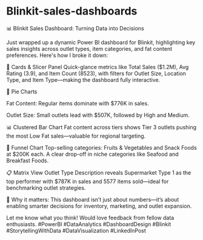 # Blinkit-sales-dashboards
📊 Blinkit Sales Dashboard: Turning Data into Decisions

Just wrapped up a dynamic Power BI dashboard for Blinkit, highlighting key sales insights across outlet types, item categories, and fat content preferences. Here's how I broke it down:

🔹 Cards & Slicer Panel Quick-glance metrics like Total Sales ($1.2M), Avg Rating (3.9), and Item Count (8523), with filters for Outlet Size, Location Type, and Item Type—making the dashboard fully interactive.

🥧 Pie Charts

Fat Content: Regular items dominate with $776K in sales.

Outlet Size: Small outlets lead with $507K, followed by High and Medium.

📊 Clustered Bar Chart Fat content across tiers shows Tier 3 outlets pushing the most Low Fat sales—valuable for regional targeting.

🔻 Funnel Chart Top-selling categories: Fruits & Vegetables and Snack Foods at $200K each. A clear drop-off in niche categories like Seafood and Breakfast Foods.

📋 Matrix View Outlet Type Description reveals Supermarket Type 1 as the top performer with $787K in sales and 5577 items sold—ideal for benchmarking outlet strategies.

🎯 Why it matters: This dashboard isn’t just about numbers—it’s about enabling smarter decisions for inventory, marketing, and outlet expansion.

Let me know what you think! Would love feedback from fellow data enthusiasts. #PowerBI #DataAnalytics #DashboardDesign #Blinkit #StorytellingWithData #DataVisualization #LinkedInPost
